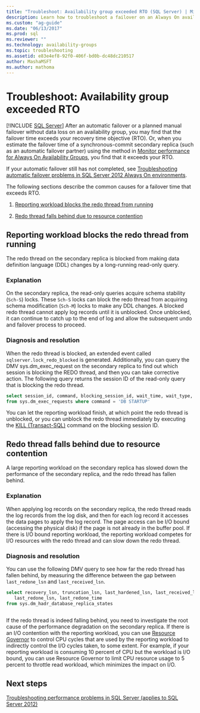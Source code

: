 ```yaml
---
title: "Troubleshoot: Availability group exceeded RTO (SQL Server) | Microsoft Docs"
description: Learn how to troubleshoot a failover on an Always On availability group when the failover takes longer than your recovery time objective in SQL Server.
ms.custom: "ag-guide"
ms.date: "06/13/2017"
ms.prod: sql
ms.reviewer: ""
ms.technology: availability-groups
ms.topic: troubleshooting
ms.assetid: e83e4ef8-92f0-406f-bd0b-dc48dc210517
author: MashaMSFT
ms.author: mathoma
---
```

# Troubleshoot: Availability group exceeded RTO
[!INCLUDE [SQL Server](../../../includes/applies-to-version/sqlserver.md)]
  After an automatic failover or a planned manual failover without data loss on an availability group, you may find that the failover time exceeds your recovery time objective (RTO). Or, when you estimate the failover time of a synchronous-commit secondary replica (such as an automatic failover partner) using the method in [Monitor performance for Always On Availability Groups](monitor-performance-for-always-on-availability-groups.md), you find that it exceeds your RTO.  
  
 If your automatic failover still has not completed, see [Troubleshooting automatic failover problems in SQL Server 2012 Always On environments](https://support.microsoft.com/kb/2833707).  
  
 The following sections describe the common causes for a failover time that exceeds RTO.  
  
1.  [Reporting workload blocks the redo thread from running](#BKMK_REDOBLOCK)  
  
2.  [Redo thread falls behind due to resource contention](#BKMK_CONTENTION)  
  
##  <a name="BKMK_REDOBLOCK"></a> Reporting workload blocks the redo thread from running  
 The redo thread on the secondary replica is blocked from making data definition language (DDL) changes by a long-running read-only query.  
  
### Explanation  
 On the secondary replica, the read-only queries acquire schema stability (`Sch-S`) locks. These `Sch-S` locks can block the redo thread from acquiring schema modification (`Sch-M`) locks to make any DDL changes. A blocked redo thread cannot apply log records until it is unblocked. Once unblocked, it can continue to catch up to the end of log and allow the subsequent undo and failover process to proceed.  
  
### Diagnosis and resolution  
 When the redo thread is blocked, an extended event called `sqlserver.lock_redo_blocked` is generated. Additionally, you can query the DMV sys.dm_exec_request on the secondary replica to find out which session is blocking the REDO thread, and then you can take corrective action. The following query returns the session ID of the read-only query that is blocking the redo thread.  
  
```sql  
select session_id, command, blocking_session_id, wait_time, wait_type, wait_resource   
from sys.dm_exec_requests where command = 'DB STARTUP'  
```  
  
 You can let the reporting workload finish, at which point the redo thread is unblocked, or you can unblock the redo thread immediately by executing the [KILL &#40;Transact-SQL&#41;](~/t-sql/language-elements/kill-transact-sql.md) command on the blocking session ID.  
  
##  <a name="BKMK_CONTENTION"></a> Redo thread falls behind due to resource contention  
 A large reporting workload on the secondary replica has slowed down the performance of the secondary replica, and the redo thread has fallen behind.  
  
### Explanation  
 When applying log records on the secondary replica, the redo thread reads the log records from the log disk, and then for each log record it accesses the data pages to apply the log record. The page access can be I/O bound (accessing the physical disk) if the page is not already in the buffer pool. If there is I/O bound reporting workload, the reporting workload competes for I/O resources with the redo thread and can slow down the redo thread.  
  
### Diagnosis and resolution  
 You can use the following DMV query to see how far the redo thread has fallen behind, by measuring the difference between the gap between `last_redone_lsn` and `last_received_lsn`.  
  
```sql  
select recovery_lsn, truncation_lsn, last_hardened_lsn, last_received_lsn,   
   last_redone_lsn, last_redone_time  
from sys.dm_hadr_database_replica_states  
  
```  
  
 If the redo thread is indeed falling behind, you need to investigate the root cause of the performance degradation on the secondary replica. If there is an I/O contention with the reporting workload, you can use [Resource Governor](~/relational-databases/resource-governor/resource-governor.md) to control CPU cycles that are used by the reporting workload to indirectly control the I/O cycles taken, to some extent. For example, if your reporting workload is consuming 10 percent of CPU but the workload is I/O bound, you can use Resource Governor to limit CPU resource usage to 5 percent to throttle read workload, which minimizes the impact on I/O.  
  
## Next steps  
 [Troubleshooting performance problems in SQL Server (applies to SQL Server 2012)](/previous-versions/sql/sql-server-2008/dd672789(v=sql.100))  
  
